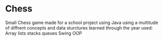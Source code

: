 # Chess
Small Chess game made for a school project using Java using a multitude of diffrent concepts and data sturctures learned through the year
used:
  Array lists
  stacks 
  queues
  Swing
  OOP

